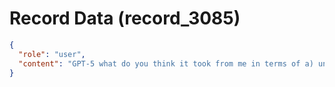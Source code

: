 # Record Data (record_3085)

```json
{
  "role": "user",
  "content": "GPT-5 what do you think it took from me in terms of a) understanding b) capabilities to achieve what i did? \n"
}
```
